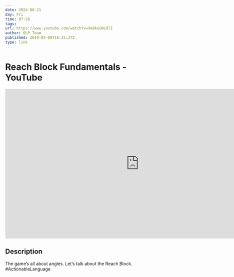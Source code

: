 ```yaml
---
date: 2024-06-21
day: Fri
time: 07:28
tags:
url: https://www.youtube.com/watch?v=Xm8kuGWL0lI
author: OLP Team
published: 2019-05-09T16:25:27Z
type: link
---
```

# Reach Block Fundamentals - YouTube

<iframe width="854" height="480" src="https://www.youtube.com/embed/Xm8kuGWL0lI" frameborder="0" allowfullscreen></iframe>

## Description
The game’s all about angles. Let’s talk about the Reach Block. #ActionableLanguage